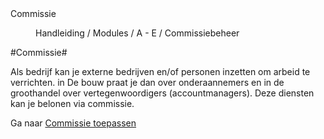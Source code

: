 <properties>
	<page>
		<title>Commissie</title>
		<description>Commissie</description>
	</page>
	<menu>
		<position>Handleiding / Modules / A - E / Commissiebeheer</position>
		<title>Introductie</title>
	</menu>
</properties>

#Commissie#

Als bedrijf kan je externe bedrijven en/of personen inzetten om arbeid te verrichten. in De bouw praat je dan over onderaannemers en in de groothandel over vertegenwoordigers (accountmanagers). Deze diensten kan je belonen via commissie. 

Ga naar [Commissie toepassen](http://hybridsaas.support/pages/handleiding/modules/A-E/commissiebeheer/commissie)